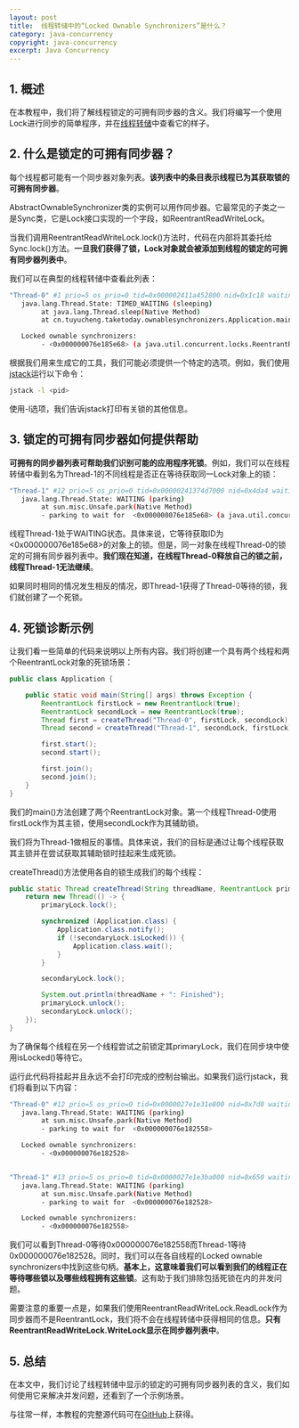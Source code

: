 ```yaml
---
layout: post
title:  线程转储中的“Locked Ownable Synchronizers”是什么？
category: java-concurrency
copyright: java-concurrency
excerpt: Java Concurrency
---
```


## 1. 概述

在本教程中，我们将了解线程锁定的可拥有同步器的含义。我们将编写一个使用Lock进行同步的简单程序，并在[线程转储](https://www.baeldung.com/java-thread-dump)中查看它的样子。

## 2. 什么是锁定的可拥有同步器？

每个线程都可能有一个同步器对象列表。**该列表中的条目表示线程已为其获取锁的可拥有同步器**。

AbstractOwnableSynchronizer类的实例可以用作同步器。它最常见的子类之一是Sync类，它是Lock接口实现的一个字段，如ReentrantReadWriteLock。

当我们调用ReentrantReadWriteLock.lock()方法时，代码在内部将其委托给Sync.lock()方法。**一旦我们获得了锁，Lock对象就会被添加到线程的锁定的可拥有同步器列表中**。

我们可以在典型的线程转储中查看此列表：

```bash
"Thread-0" #1 prio=5 os_prio=0 tid=0x000002411a452800 nid=0x1c18 waiting on condition [0x00000051a2bff000]
   java.lang.Thread.State: TIMED_WAITING (sleeping)
        at java.lang.Thread.sleep(Native Method)
        at cn.tuyucheng.taketoday.ownablesynchronizers.Application.main(Application.java:25)

   Locked ownable synchronizers:
        - <0x000000076e185e68> (a java.util.concurrent.locks.ReentrantReadWriteLock$FairSync)
```

根据我们用来生成它的工具，我们可能必须提供一个特定的选项。例如，我们使用[jstack](https://www.baeldung.com/java-thread-dump#1-jstack)运行以下命令：

```bash
jstack -l <pid>
```

使用-l选项，我们告诉jstack打印有关锁的其他信息。

## 3. 锁定的可拥有同步器如何提供帮助

**可拥有的同步器列表可帮助我们识别可能的应用程序死锁**。例如，我们可以在线程转储中看到名为Thread-1的不同线程是否正在等待获取同一Lock对象上的锁：

```bash
"Thread-1" #12 prio=5 os_prio=0 tid=0x00000241374d7000 nid=0x4da4 waiting on condition [0x00000051a42fe000]
   java.lang.Thread.State: WAITING (parking)
        at sun.misc.Unsafe.park(Native Method)
        - parking to wait for  <0x000000076e185e68> (a java.util.concurrent.locks.ReentrantReadWriteLock$FairSync)
```

线程Thread-1处于WAITING状态。具体来说，它等待获取ID为<0x000000076e185e68\>的对象上的锁。但是，同一对象在线程Thread-0的锁定的可拥有同步器列表中。**我们现在知道，在线程Thread-0释放自己的锁之前，线程Thread-1无法继续**。

如果同时相同的情况发生相反的情况，即Thread-1获得了Thread-0等待的锁，我们就创建了一个死锁。

## 4. 死锁诊断示例

让我们看一些简单的代码来说明以上所有内容。我们将创建一个具有两个线程和两个ReentrantLock对象的死锁场景：

```java
public class Application {

    public static void main(String[] args) throws Exception {
        ReentrantLock firstLock = new ReentrantLock(true);
        ReentrantLock secondLock = new ReentrantLock(true);
        Thread first = createThread("Thread-0", firstLock, secondLock);
        Thread second = createThread("Thread-1", secondLock, firstLock);

        first.start();
        second.start();

        first.join();
        second.join();
    }
}
```

我们的main()方法创建了两个ReentrantLock对象。第一个线程Thread-0使用firstLock作为其主锁，使用secondLock作为其辅助锁。

我们将为Thread-1做相反的事情。具体来说，我们的目标是通过让每个线程获取其主锁并在尝试获取其辅助锁时挂起来生成死锁。

createThread()方法使用各自的锁生成我们的每个线程：

```java
public static Thread createThread(String threadName, ReentrantLock primaryLock, ReentrantLock secondaryLock) {
    return new Thread(() -> {
        primaryLock.lock();

        synchronized (Application.class) {
            Application.class.notify();
            if (!secondaryLock.isLocked()) {
                Application.class.wait();
            }
        }

        secondaryLock.lock();

        System.out.println(threadName + ": Finished");
        primaryLock.unlock();
        secondaryLock.unlock();
    });
}
```

为了确保每个线程在另一个线程尝试之前锁定其primaryLock，我们在同步块中使用isLocked()等待它。

运行此代码将挂起并且永远不会打印完成的控制台输出。如果我们运行jstack，我们将看到以下内容：

```bash
"Thread-0" #12 prio=5 os_prio=0 tid=0x0000027e1e31e800 nid=0x7d0 waiting on condition [0x000000a29acfe000]
   java.lang.Thread.State: WAITING (parking)
        at sun.misc.Unsafe.park(Native Method)
        - parking to wait for  <0x000000076e182558>

   Locked ownable synchronizers:
        - <0x000000076e182528>


"Thread-1" #13 prio=5 os_prio=0 tid=0x0000027e1e3ba000 nid=0x650 waiting on condition [0x000000a29adfe000]
   java.lang.Thread.State: WAITING (parking)
        at sun.misc.Unsafe.park(Native Method)
        - parking to wait for  <0x000000076e182528>

   Locked ownable synchronizers:
        - <0x000000076e182558>
```

我们可以看到Thread-0等待0x000000076e182558而Thread-1等待0x000000076e182528。同时，我们可以在各自线程的Locked ownable synchronizers中找到这些句柄。**基本上，这意味着我们可以看到我们的线程正在等待哪些锁以及哪些线程拥有这些锁**。这有助于我们排除包括死锁在内的并发问题。

需要注意的重要一点是，如果我们使用ReentrantReadWriteLock.ReadLock作为同步器而不是ReentrantLock，我们将不会在线程转储中获得相同的信息。**只有ReentrantReadWriteLock.WriteLock显示在同步器列表中**。

## 5. 总结

在本文中，我们讨论了线程转储中显示的锁定的可拥有同步器列表的含义，我们如何使用它来解决并发问题，还看到了一个示例场景。

与往常一样，本教程的完整源代码可在[GitHub](https://github.com/tuyucheng7/taketoday-tutorial4j/tree/master/java-core-modules/java-concurrency-advanced-4)上获得。